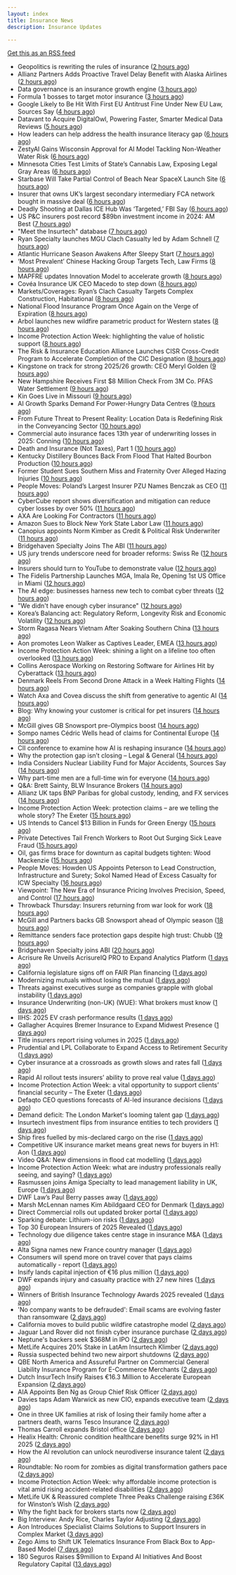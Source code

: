 ```yaml
---
layout: index
title: Insurance News
description: Insurance Updates

---
```


[Get this as an RSS feed](/insurance.rss)

<!-- news_marker starts -->
- Geopolitics is rewriting the rules of insurance ([2 hours ago](https://www.dig-in.com/opinion/geopolitics-is-rewriting-the-rules-of-insurance))
- Allianz Partners Adds Proactive Travel Delay Benefit with Alaska Airlines ([2 hours ago](https://www.insurtechinsights.com/allianz-partners-adds-proactive-travel-delay-benefit-with-alaska-airlines/))
- Data governance is an insurance growth engine ([3 hours ago](https://www.dig-in.com/opinion/data-governance-is-an-insurance-growth-engine))
- Formula 1 bosses to target motor insurance ([3 hours ago](https://www.insurancebusinessmag.com/uk/news/auto-motor/formula-1-bosses-to-target-motor-insurance-550991.aspx))
- Google Likely to Be Hit With First EU Antitrust Fine Under New EU Law, Sources Say ([4 hours ago](https://www.insurancejournal.com/news/international/2025/09/25/840643.htm))
- Datavant to Acquire DigitalOwl, Powering Faster, Smarter Medical Data Reviews ([5 hours ago](https://www.insurtechinsights.com/datavant-to-acquire-digitalowl-powering-faster-smarter-medical-data-reviews/))
- How leaders can help address the health insurance literacy gap ([6 hours ago](https://www.dig-in.com/news/help-employees-navigate-their-health-insurance-coverage))
- ZestyAI Gains Wisconsin Approval for AI Model Tackling Non-Weather Water Risk ([6 hours ago](https://www.insurancejournal.com/news/midwest/2025/09/25/840617.htm))
- Minnesota Cities Test Limits of State’s Cannabis Law, Exposing Legal Gray Areas ([6 hours ago](https://www.insurancejournal.com/news/midwest/2025/09/25/840613.htm))
- Starbase Will Take Partial Control of Beach Near SpaceX Launch Site ([6 hours ago](https://www.insurancejournal.com/news/southcentral/2025/09/25/840610.htm))
- Insurer that owns UK’s largest secondary intermediary FCA network bought in massive deal ([6 hours ago](https://www.insurancebusinessmag.com/uk/news/breaking-news/insurer-that-owns-uks-largest-secondary-intermediary-fca-network-bought-in-massive-deal-550970.aspx))
- Deadly Shooting at Dallas ICE Hub Was ‘Targeted,’ FBI Say ([6 hours ago](https://www.insurancejournal.com/news/southcentral/2025/09/25/840604.htm))
- US P&C insurers post record $89bn investment income in 2024: AM Best ([7 hours ago](https://www.reinsurancene.ws/us-pc-insurers-post-record-89bn-investment-income-in-2024-am-best/))
- "Meet the Insurtech" database ([7 hours ago](https://www.dig-in.com/news/digital-insurances-meet-the-insurtech-database))
- Ryan Specialty launches MGU Clach Casualty led by Adam Schnell ([7 hours ago](https://www.reinsurancene.ws/ryan-specialty-launches-mgu-clach-casualty-led-by-adam-schnell/))
- Atlantic Hurricane Season Awakens After Sleepy Start ([7 hours ago](https://www.insurancejournal.com/news/national/2025/09/25/840589.htm))
- ‘Most Prevalent’ Chinese Hacking Group Targets Tech, Law Firms ([8 hours ago](https://www.insurancejournal.com/news/national/2025/09/25/840585.htm))
- MAPFRE updates Innovation Model to accelerate growth ([8 hours ago](https://www.reinsurancene.ws/mapfre-updates-innovation-model-to-accelerate-growth/))
- Covéa Insurance UK CEO Macedo to step down ([8 hours ago](https://www.postonline.co.uk/news/7959100/cov%C3%A9a-insurance-uk-ceo-macedo-to-step-down))
- Markets/Coverages: Ryan’s Clach Casualty Targets Complex Construction, Habitational ([8 hours ago](https://www.insurancejournal.com/news/national/2025/09/25/840409.htm))
- National Flood Insurance Program Once Again on the Verge of Expiration ([8 hours ago](https://www.insurancejournal.com/news/national/2025/09/25/840560.htm))
- Arbol launches new wildfire parametric product for Western states ([8 hours ago](https://www.reinsurancene.ws/arbol-launches-new-wildfire-parametric-product-for-western-states/))
- Income Protection Action Week: highlighting the value of holistic support ([8 hours ago](https://ifamagazine.com/income-protection-action-week-highlighting-the-value-of-holistic-support-as-day-four-draws-to-a-close/))
- The Risk & Insurance Education Alliance Launches CISR Cross-Credit Program to Accelerate Completion of the CIC Designation ([8 hours ago](https://www.insurancejournal.com/services/newswire/2025/09/25/840467.htm))
- Kingstone on track for strong 2025/26 growth: CEO Meryl Golden ([9 hours ago](https://www.reinsurancene.ws/kingstone-on-track-for-strong-2025-26-growth-ceo-meryl-golden/))
- New Hampshire Receives First $8 Million Check From 3M Co. PFAS Water Settlement ([9 hours ago](https://www.insurancejournal.com/news/east/2025/09/25/840567.htm))
- Kin Goes Live in Missouri ([9 hours ago](https://insurance-edge.net/2025/09/25/kin-goes-live-in-missouri/))
- AI Growth Sparks Demand For Power-Hungry Data Centres ([9 hours ago](https://insurance-edge.net/2025/09/25/ai-growth-sparks-demand-for-power-hungry-data-centres/))
- From Future Threat to Present Reality: Location Data is Redefining Risk in the Conveyancing Sector ([10 hours ago](https://insurance-edge.net/2025/09/25/from-future-threat-to-present-reality-location-data-is-redefining-risk-in-the-conveyancing-sector/))
- Commercial auto insurance faces 13th year of underwriting losses in 2025: Conning ([10 hours ago](https://www.reinsurancene.ws/commercial-auto-insurance-faces-13th-year-of-underwriting-losses-in-2025-conning/))
- Death and Insurance (Not Taxes), Part 1 ([10 hours ago](https://www.insurancejournal.com/blogs/academy-journal/2025/09/25/839745.htm))
- Kentucky Distillery Bounces Back From Flood That Halted Bourbon Production ([10 hours ago](https://www.insurancejournal.com/news/southeast/2025/09/25/840551.htm))
- Former Student Sues Southern Miss and Fraternity Over Alleged Hazing Injuries ([10 hours ago](https://www.insurancejournal.com/news/southeast/2025/09/25/840546.htm))
- People Moves: Poland’s Largest Insurer PZU Names Benczak as CEO ([11 hours ago](https://www.insurancejournal.com/news/international/2025/09/25/840536.htm))
- CyberCube report shows diversification and mitigation can reduce cyber losses by over 50% ([11 hours ago](https://www.reinsurancene.ws/cybercube-report-shows-diversification-and-mitigation-can-reduce-cyber-losses-by-over-50/))
- AXA Are Looking For Contractors ([11 hours ago](https://insurance-edge.net/2025/09/25/axa-are-looking-for-contractors/))
- Amazon Sues to Block New York State Labor Law ([11 hours ago](https://www.insurancejournal.com/news/east/2025/09/25/840532.htm))
- Canopius appoints Norm Kimber as Credit & Political Risk Underwriter ([11 hours ago](https://www.reinsurancene.ws/canopius-appoints-norm-kimber-as-credit-political-risk-underwriter/))
- Bridgehaven Specialty Joins The ABI ([11 hours ago](https://insurance-edge.net/2025/09/25/bridgehaven-specialty-joins-the-abi/))
- US jury trends underscore need for broader reforms: Swiss Re ([12 hours ago](https://www.reinsurancene.ws/us-jury-trends-underscore-need-for-broader-reforms-swiss-re/))
- Insurers should turn to YouTube to demonstrate value ([12 hours ago](https://www.postonline.co.uk/personal/7959097/insurers-should-turn-to-youtube-to-demonstrate-value))
- The Fidelis Partnership Launches MGA, Imala Re, Opening 1st US Office in Miami ([12 hours ago](https://www.insurancejournal.com/news/international/2025/09/25/840524.htm))
- The AI edge: businesses harness new tech to combat cyber threats ([12 hours ago](https://www.insurancebusinessmag.com/uk/news/cyber/the-ai-edge-businesses-harness-new-tech-to-combat-cyber-threats-550909.aspx))
- "We didn't have enough cyber insurance" ([12 hours ago](https://www.insurancebusinessmag.com/uk/news/cyber/we-didnt-have-enough-cyber-insurance-550905.aspx))
- Korea’s Balancing act: Regulatory Reform, Longevity Risk and Economic Volatility ([12 hours ago](https://insurance-edge.net/2025/09/25/koreas-balancing-act-regulatory-reform-longevity-risk-and-economic-volatility/))
- Storm Ragasa Nears Vietnam After Soaking Southern China ([13 hours ago](https://www.insurancejournal.com/news/international/2025/09/25/840517.htm))
- Aon promotes Leon Walker as Captives Leader, EMEA ([13 hours ago](https://www.reinsurancene.ws/aon-promotes-leon-walker-as-captives-leader-emea/))
- Income Protection Action Week: shining a light on a lifeline too often overlooked ([13 hours ago](https://ifamagazine.com/income-protection-action-week-shining-a-light-on-a-lifeline-too-often-overlooked/))
- Collins Aerospace Working on Restoring Software for Airlines Hit by Cyberattack ([13 hours ago](https://www.insurancejournal.com/news/international/2025/09/25/840514.htm))
- Denmark Reels From Second Drone Attack in a Week Halting Flights ([14 hours ago](https://www.insurancejournal.com/news/international/2025/09/25/840509.htm))
- Watch Axa and Covea discuss the shift from generative to agentic AI ([14 hours ago](https://www.postonline.co.uk/technology/7959091/watch-axa-and-covea-discuss-the-shift-from-generative-to-agentic-ai))
- Blog: Why knowing your customer is critical for pet insurers ([14 hours ago](https://www.postonline.co.uk/market-access/7959036/blog-why-knowing-your-customer-is-critical-for-pet-insurers))
- McGill gives GB Snowsport pre-Olympics boost ([14 hours ago](https://www.postonline.co.uk/news/7959093/mcgill-gives-gb-snowsport-pre-olympics-boost))
- Sompo names Cédric Wells head of claims for Continental Europe ([14 hours ago](https://www.insurancebusinessmag.com/uk/news/claims/sompo-names-cedric-wells-head-of-claims-for-continental-europe-550891.aspx))
- CII conference to examine how AI is reshaping insurance ([14 hours ago](https://www.postonline.co.uk/news/7959076/cii-conference-to-examine-how-ai-is-reshaping-insurance))
- Why the protection gap isn’t closing – Legal & General ([14 hours ago](https://ifamagazine.com/why-the-protection-gap-isnt-closing-legal-general/))
- India Considers Nuclear Liability Fund for Major Accidents, Sources Say ([14 hours ago](https://www.insurancejournal.com/news/international/2025/09/25/840502.htm))
- Why part-time men are a full-time win for everyone ([14 hours ago](https://www.postonline.co.uk/people/7959063/why-part-time-men-are-a-full-time-win-for-everyone))
- Q&A: Brett Sainty, BLW Insurance Brokers ([14 hours ago](https://www.postonline.co.uk/broker/7958132/qa-brett-sainty-blw-insurance-brokers))
- Allianz UK taps BNP Paribas for global custody, lending, and FX services ([14 hours ago](https://www.insurancebusinessmag.com/uk/news/breaking-news/allianz-uk-taps-bnp-paribas-for-global-custody-lending-and-fx-services-550888.aspx))
- Income Protection Action Week: protection claims – are we telling the whole story? The Exeter ([15 hours ago](https://ifamagazine.com/income-protection-claims-are-we-telling-the-whole-story-the-exeter/))
- US Intends to Cancel $13 Billion in Funds for Green Energy ([15 hours ago](https://www.insurancejournal.com/news/national/2025/09/25/840496.htm))
- Private Detectives Tail French Workers to Root Out Surging Sick Leave Fraud ([15 hours ago](https://www.insurancejournal.com/news/international/2025/09/25/840445.htm))
- Oil, gas firms brace for downturn as capital budgets tighten: Wood Mackenzie ([15 hours ago](https://www.insurancebusinessmag.com/uk/news/breaking-news/oil-gas-firms-brace-for-downturn-as-capital-budgets-tighten-wood-mackenzie-550881.aspx))
- People Moves: Howden US Appoints Peterson to Lead Construction, Infrastructure and Surety; Sokol Named Head of Excess Casualty for ICW Specialty ([16 hours ago](https://www.insurancejournal.com/news/national/2025/09/25/840427.htm))
- Viewpoint: The New Era of Insurance Pricing Involves Precision, Speed, and Control ([17 hours ago](https://www.insurancejournal.com/news/national/2025/09/25/840417.htm))
- Throwback Thursday: Insurers returning from war look for work ([18 hours ago](https://www.postonline.co.uk/broker/7956767/throwback-thursday-insurers-returning-from-war-look-for-work))
- McGill and Partners backs GB Snowsport ahead of Olympic season ([18 hours ago](https://www.insurancebusinessmag.com/uk/news/breaking-news/mcgill-and-partners-backs-gb-snowsport-ahead-of-olympic-season-550851.aspx))
- Remittance senders face protection gaps despite high trust: Chubb ([19 hours ago](https://www.insurancebusinessmag.com/uk/news/breaking-news/remittance-senders-face-protection-gaps-despite-high-trust-chubb-550919.aspx))
- Bridgehaven Specialty joins ABI ([20 hours ago](https://www.insurancebusinessmag.com/uk/news/breaking-news/bridgehaven-specialty-joins-abi-550847.aspx))
- Acrisure Re Unveils AcrisureIQ PRO to Expand Analytics Platform ([1 days ago](https://www.insurtechinsights.com/acrisure-re-unveils-acrisureiq-pro-to-expand-analytics-platform/))
- California legislature signs off on FAIR Plan financing ([1 days ago](https://www.dig-in.com/news/california-legislature-signs-off-on-fair-plan-financing))
- Modernizing mutuals without losing the mutual ([1 days ago](https://www.dig-in.com/opinion/modernizing-mutuals-without-losing-the-mutual))
- Threats against executives surge as companies grapple with global instability ([1 days ago](https://www.insurancebusinessmag.com/uk/business-strategy/threats-against-executives-surge-as-companies-grapple-with-global-instability-550828.aspx))
- Insurance Underwriting (non-UK) (WUE): What brokers must know ([1 days ago](https://www.insurancebusinessmag.com/uk/guides/insurance-underwriting-nonuk-wue-what-brokers-must-know-550827.aspx))
- IIHS: 2025 EV crash performance results ([1 days ago](https://www.dig-in.com/news/iihs-2025-ev-crash-performance-results))
- Gallagher Acquires Bremer Insurance to Expand Midwest Presence ([1 days ago](https://www.insurtechinsights.com/gallagher-acquires-bremer-insurance-to-expand-midwest-presence/))
- Title insurers report rising volumes in 2025 ([1 days ago](https://www.dig-in.com/news/title-insurers-see-increased-volumes-in-2025))
- Prudential and LPL Collaborate to Expand Access to Retirement Security ([1 days ago](https://www.insurtechinsights.com/prudential-and-lpl-collaborate-to-expand-access-to-retirement-security/))
- Cyber insurance at a crossroads as growth slows and rates fall ([1 days ago](https://www.insurancebusinessmag.com/uk/news/cyber/cyber-insurance-at-a-crossroads-as-growth-slows-and-rates-fall-550790.aspx))
- Rapid AI rollout tests insurers’ ability to prove real value ([1 days ago](https://www.postonline.co.uk/news/7959090/rapid-ai-rollout-tests-insurers%E2%80%99-ability-to-prove-real-value))
- Income Protection Action Week: a vital opportunity to support clients’ financial security – The Exeter ([1 days ago](https://ifamagazine.com/income-protection-action-week-a-vital-opportunity-to-support-clients-financial-security-the-exeter/))
- Defaqto CEO questions forecasts of AI-led insurance decisions ([1 days ago](https://www.postonline.co.uk/technology/7959089/defaqto-ceo-questions-forecasts-of-ai-led-insurance-decisions))
- Demand deficit: The London Market's looming talent gap ([1 days ago](https://www.insurancebusinessmag.com/uk/news/diversity-inclusion/demand-deficit-the-london-markets-looming-talent-gap-550748.aspx))
- Insurtech investment flips from insurance entities to tech providers ([1 days ago](https://www.postonline.co.uk/technology/7959087/insurtech-investment-flips-from-insurance-entities-to-tech-providers))
- Ship fires fuelled by mis-declared cargo on the rise ([1 days ago](https://www.postonline.co.uk/news/7959085/ship-fires-fuelled-by-mis-declared-cargo-on-the-rise))
- Competitive UK insurance market means great news for buyers in H1: Aon ([1 days ago](https://www.insurancebusinessmag.com/uk/news/breaking-news/competitive-uk-insurance-market-means-great-news-for-buyers-in-h1-aon-550741.aspx))
- Video Q&A: New dimensions in flood cat modelling ([1 days ago](https://www.postonline.co.uk/technology/7959047/video-qa-new-dimensions-in-flood-cat-modelling))
- Income Protection Action Week: what are industry professionals really seeing, and saying? ([1 days ago](https://ifamagazine.com/income-protection-action-week-what-are-industry-professionals-really-seeing-and-saying/))
- Rasmussen joins Amiga Specialty to lead management liability in UK, Europe ([1 days ago](https://www.insurancebusinessmag.com/uk/news/breaking-news/rasmussen-joins-amiga-specialty-to-lead-management-liability-in-uk-europe-550735.aspx))
- DWF Law’s Paul Berry passes away ([1 days ago](https://www.postonline.co.uk/news/7959086/dwf-laws-paul-berry-passes-away))
- Marsh McLennan names Kim Abildgaard CEO for Denmark ([1 days ago](https://www.insurancebusinessmag.com/uk/news/breaking-news/marsh-mclennan-names-kim-abildgaard-ceo-for-denmark-550717.aspx))
- Direct Commercial rolls out updated broker portal ([1 days ago](https://www.postonline.co.uk/broker/7959081/direct-commercial-rolls-out-updated-broker-portal))
- Sparking debate: Lithium-ion risks ([1 days ago](https://www.postonline.co.uk/regulation/7959010/sparking-debate-lithium-ion-risks))
- Top 30 European Insurers of 2025 Revealed ([1 days ago](https://www.postonline.co.uk/personal/7958243/top-30-european-insurers-of-2025-revealed))
- Technology due diligence takes centre stage in insurance M&A ([1 days ago](https://www.postonline.co.uk/technology/7958262/technology-due-diligence-takes-centre-stage-in-insurance-ma))
- Alta Signa names new France country manager ([1 days ago](https://www.insurancebusinessmag.com/uk/news/breaking-news/alta-signa-names-new-france-country-manager-550695.aspx))
- Consumers will spend more on travel cover that pays claims automatically - report ([1 days ago](https://www.insurancebusinessmag.com/uk/news/travel/consumers-will-spend-more-on-travel-cover-that-pays-claims-automatically--report-550692.aspx))
- Insify lands capital injection of €16 plus million ([1 days ago](https://www.insurancebusinessmag.com/uk/news/breaking-news/insify-lands-capital-injection-of-16-plus-million-550686.aspx))
- DWF expands injury and casualty practice with 27 new hires ([1 days ago](https://www.insurancebusinessmag.com/uk/news/breaking-news/dwf-expands-injury-and-casualty-practice-with-27-new-hires-550685.aspx))
- Winners of British Insurance Technology Awards 2025 revealed ([1 days ago](https://www.postonline.co.uk/technology/7959079/winners-of-british-insurance-technology-awards-2025-revealed))
- 'No company wants to be defrauded': Email scams are evolving faster than ransomware ([2 days ago](https://www.insurancebusinessmag.com/uk/news/cyber/no-company-wants-to-be-defrauded-email-scams-are-evolving-faster-than-ransomware-549985.aspx))
- California moves to build public wildfire catastrophe model ([2 days ago](https://www.dig-in.com/news/california-moves-to-build-public-wildfire-catastrophe-model))
- Jaguar Land Rover did not finish cyber insurance purchase ([2 days ago](https://www.insurancebusinessmag.com/uk/news/breaking-news/jaguar-land-rover-did-not-finish-cyber-insurance-purchase-550708.aspx))
- Neptune's backers seek $368M in IPO ([2 days ago](https://www.dig-in.com/articles/neptunes-backers-seek-368m-in-ipo))
- MetLife Acquires 20% Stake in LatAm Insurtech Klimber ([2 days ago](https://www.insurtechinsights.com/metlife-acquires-20-stake-in-latam-insurtech-klimber/))
- Russia suspected behind two new airport shutdowns ([2 days ago](https://www.insurancebusinessmag.com/uk/news/breaking-news/russia-suspected-behind-two-new-airport-shutdowns-550662.aspx))
- QBE North America and Assureful Partner on Commercial General Liability Insurance Program for E-Commerce Merchants ([2 days ago](https://www.insurtechinsights.com/qbe-north-america-and-assureful-partner-on-commercial-general-liability-insurance-program-for-e-commerce-merchants/))
- Dutch InsurTech Insify Raises €16.3 Million to Accelerate European Expansion ([2 days ago](https://www.insurtechinsights.com/dutch-insurtech-insify-raises-e16-3-million-to-accelerate-european-expansion/))
- AIA Appoints Ben Ng as Group Chief Risk Officer ([2 days ago](https://www.insurtechinsights.com/aia-appoints-ben-ng-as-group-chief-risk-officer/))
- Davies taps Adam Warwick as new CIO, expands executive team ([2 days ago](https://www.insurancebusinessmag.com/uk/news/breaking-news/davies-taps-adam-warwick-as-new-cio-expands-executive-team-550630.aspx))
- One in three UK families at risk of losing their family home after a partners death, warns Tesco Insurance ([2 days ago](https://ifamagazine.com/one-in-three-uk-families-at-risk-of-losing-their-family-home-after-a-partners-death-warns-tesco-insurance/))
- Thomas Carroll expands Bristol office ([2 days ago](https://www.postonline.co.uk/broker/7959080/thomas-carroll-expands-bristol-office))
- Healix Health: Chronic condition healthcare benefits surge 92% in H1 2025 ([2 days ago](https://ifamagazine.com/healix-health-chronic-condition-healthcare-benefits-surge-92-in-h1-2025/))
- How the AI revolution can unlock neurodiverse insurance talent ([2 days ago](https://www.postonline.co.uk/people/7958951/how-the-ai-revolution-can-unlock-neurodiverse-insurance-talent))
- Roundtable: No room for zombies as digital transformation gathers pace ([2 days ago](https://www.postonline.co.uk/market-access/technology/7958957/roundtable-no-room-for-zombies-as-digital-transformation-gathers-pace))
- Income Protection Action Week: why affordable income protection is vital amid rising accident-related disabilities ([2 days ago](https://ifamagazine.com/income-protection-action-week-why-affordable-income-protection-is-vital-amid-rising-accident-related-disabilities/))
- MetLife UK & Reassured complete Three Peaks Challenge raising £36K for Winston’s Wish ([2 days ago](https://ifamagazine.com/metlife-uk-reassured-complete-three-peaks-challenge-raising-36k-for-winstons-wish/))
- Why the fight back for brokers starts now ([2 days ago](https://www.postonline.co.uk/broker/7959061/why-the-fight-back-for-brokers-starts-now))
- Big Interview: Andy Rice, Charles Taylor Adjusting ([2 days ago](https://www.postonline.co.uk/claims/7958280/big-interview-andy-rice-charles-taylor-adjusting))
- Aon Introduces Specialist Claims Solutions to Support Insurers in Complex Market ([3 days ago](https://www.insurtechinsights.com/aon-introduces-specialist-claims-solutions-to-support-insurers-in-complex-market/))
- Zego Aims to Shift UK Telematics Insurance From Black Box to App-Based Model ([7 days ago](https://thefintechtimes.com/zego-aims-to-shift-uk-telematics-insurance-from-black-box-to-app-based-model/))
- 180 Seguros Raises $9million to Expand AI Initiatives And Boost Regulatory Capital ([13 days ago](https://thefintechtimes.com/180-seguros-raises-9m-to-expand-ai-initiatives-and-boost-regulatory-capital/))

<!-- news_marker ends -->